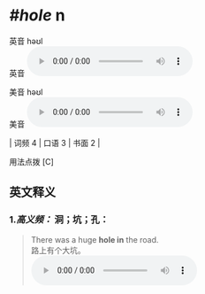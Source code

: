 # ***\#hole*** n
英音 həʊl  
英音
<audio src="./media/hole-B.aac" controls="controls"></audio>

美音 həʊl  
美音
<audio src="./media/hole.aac" controls="controls"></audio>



| 词频 4 | 口语 3 | 书面 2 |  

用法点拨  [C]

英文释义
---
### 1.*高义频：* **洞；坑；孔：**  

 > There was a huge **hole in** the road.  
 > 路上有个大坑。    
<audio src="./media/hole -1.aac" controls="controls"></audio>


